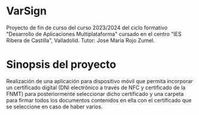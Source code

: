 # VarSign
Proyecto de fin de curso del curso 2023/2024 del ciclo formativo "Desarrollo de Aplicaciones Multiplataforma" cursado en el centro "IES Ribera de Castilla", Valladolid. Tutor: Jose Maria Rojo Zumel.

# Sinopsis del proyecto
Realización de una aplicación para dispositivo móvil que permita incorporar un certificado digital (DNI electrónico a través de NFC y certificado de la FNMT) para posteriormente seleccionar dicho certificado y una carpeta para firmar todos los documentos contenidos en ella con el certificado que se seleccione en caso de haber varios.
